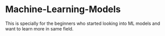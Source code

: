 # Machine-Learning-Models
This is specially for the beginners who started looking into ML models and want to learn more in same field.
